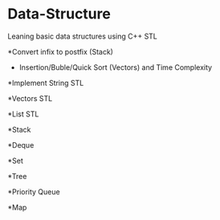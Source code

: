 # Data-Structure
Leaning basic data structures using C++ STL

*Convert infix to postfix (Stack)

* Insertion/Buble/Quick Sort (Vectors) and Time Complexity

*Implement String STL

*Vectors STL

*List STL

*Stack

*Deque

*Set

*Tree

*Priority Queue

*Map
